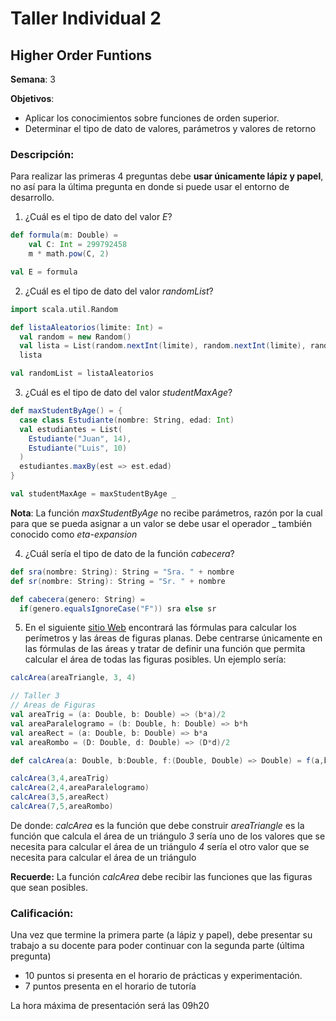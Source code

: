 # Taller Individual  2
## Higher Order Funtions

**Semana**: 3

**Objetivos**:

- Aplicar los conocimientos sobre funciones de orden superior.
- Determinar el tipo de dato de valores, parámetros y valores de retorno

### Descripción:

Para realizar las primeras 4 preguntas debe **usar únicamente lápiz y papel**, no así para la última pregunta en donde si puede usar el entorno de desarrollo.

1. ¿Cuál es el tipo de dato del valor *E*?

```scala
def formula(m: Double) = 
	val C: Int = 299792458
    m * math.pow(C, 2)

val E = formula
```


2. ¿Cuál es el tipo de dato del valor *randomList*?

```scala
import scala.util.Random

def listaAleatorios(limite: Int) = 
  val random = new Random()
  val lista = List(random.nextInt(limite), random.nextInt(limite), random.nextInt(limite))
  lista

val randomList = listaAleatorios

```


3. ¿Cuál es el tipo de dato del valor *studentMaxAge*?

```scala
def maxStudentByAge() = {
  case class Estudiante(nombre: String, edad: Int)
  val estudiantes = List(
    Estudiante("Juan", 14),
    Estudiante("Luis", 10)
  )
  estudiantes.maxBy(est => est.edad)
}

val studentMaxAge = maxStudentByAge _
```

**Nota**: La función *maxStudentByAge* no recibe parámetros, razón por la cual para que se pueda asignar a un valor se debe usar el operador _ también conocido como *eta-expansion*

4. ¿Cuál sería el tipo de dato de la función *cabecera*?

```scala
def sra(nombre: String): String = "Sra. " + nombre
def sr(nombre: String): String = "Sr. " + nombre

def cabecera(genero: String) =
  if(genero.equalsIgnoreCase("F")) sra else sr
```

5. En el siguiente [sitio Web](https://es.scribd.com/document/561144117/3513b6) encontrará las fórmulas para calcular los perímetros y las áreas de figuras planas. Debe centrarse únicamente en las fórmulas de las áreas y tratar de definir una función que permita calcular el área de todas las figuras posibles. Un ejemplo sería:

```scala
calcArea(areaTriangle, 3, 4)

// Taller 3
// Areas de Figuras
val areaTrig = (a: Double, b: Double) => (b*a)/2
val areaParalelogramo = (b: Double, h: Double) => b*h
val areaRect = (a: Double, b: Double) => b*a
val areaRombo = (D: Double, d: Double) => (D*d)/2

def calcArea(a: Double, b:Double, f:(Double, Double) => Double) = f(a,b)

calcArea(3,4,areaTrig)
calcArea(2,4,areaParalelogramo)
calcArea(3,5,areaRect)
calcArea(7,5,areaRombo)

```

De donde:
*calcArea* es la función que debe construir
*areaTriangle* es la función que calcula el área de un triángulo
*3* sería uno de los valores que se necesita para calcular el área de un triángulo
*4* sería el otro valor que se necesita para calcular el área de un triángulo

**Recuerde:** La función *calcArea* debe recibir las funciones que las figuras que sean posibles.


### Calificación:

Una vez que termine la primera parte (a lápiz y papel), debe presentar su trabajo a su docente para poder continuar con la segunda parte (última pregunta)

- 10 puntos si presenta en el horario de prácticas y experimentación.
- 7 puntos presenta en el horario de tutoría

La hora máxima de presentación será las 09h20
